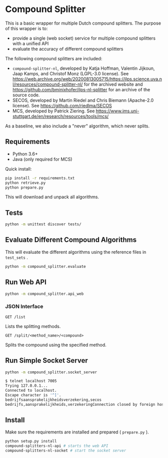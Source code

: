 # Compound Splitter

This is a basic wrapper for multiple Dutch compound splitters. The purpose of this wrapper is to:

- provide a single (web socket) service for multiple compound splitters with a unified API
- evaluate the accuracy of different compound splitters

The following compound splitters are included:

- `compound-splitter-nl`, developed by Katja Hoffman, Valentin Jijkoun, Jaap Kamps, and Christof Monz (LGPL-3.0 license). See https://web.archive.org/web/20200813005715/https://ilps.science.uva.nl/resources/compound-splitter-nl/ for the archived website and https://github.com/bminixhofer/ilps-nl-splitter for an archive of the source code.
- SECOS, developed by Martin Riedel and Chris Biemann (Apache-2.0 license). See https://github.com/riedlma/SECOS 
- MCS, developed by Patrick Ziering. See https://www.ims.uni-stuttgart.de/en/research/resources/tools/mcs/

As a baseline, we also include a "never" algorithm, which never splits.

## Requirements

- Python 3.6+
- Java (only required for MCS)

Quick install:

``` bash
pip install -r requirements.txt
python retrieve.py
python prepare.py
```

This will download and unpack all algorithms.

## Tests

``` bash
python -m unittest discover tests/
```

## Evaluate Different Compound Algorithms

This will evaluate the different algorithms using the reference files in `test_sets` .

``` bash
python -m compound_splitter.evaluate
```

## Run Web API

``` bash
python -m compound_splitter.api_web
```

### JSON Interface

 `GET /list`

Lists the splitting methods.

 `GET /split/<method_name>/<compound>`

Splits the compound using the specified method.

## Run Simple Socket Server

``` bash
python -m compound_splitter.socket_server
```

``` bash
$ telnet localhost 7005
Trying 127.0.0.1...
Connected to localhost.
Escape character is '^]'.
bedrijfsaansprakelijkheidsverzekering,secos
bedrijfs,aansprakelijkheids,verzekeringConnection closed by foreign host.
```

## Install

Make sure the requirements are installed and prepared ( `prepare.py` ).

``` bash
python setup.py install
compound-splitters-nl-api # starts the web API
compound-splitters-nl-socket # start the socket server
```

